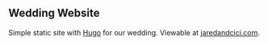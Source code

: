 ## Wedding Website

Simple static site with [Hugo](https://gohugo.io) for our wedding. Viewable at [jaredandcici.com](https://www.jaredandcici.com).
